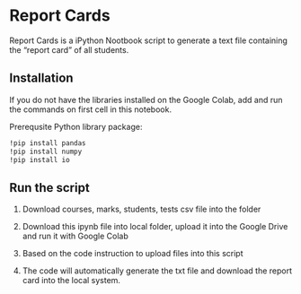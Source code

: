 # Report Cards

Report Cards is a iPython Nootbook script to generate a text file containing the “report card” of all students.

## Installation


If you do not have the libraries installed on the Google Colab, add and run the commands on first cell in this notebook.


Prerequsite Python library package:
```bash
!pip install pandas
!pip install numpy
!pip install io
```

## Run the script
1) Download courses, marks, students, tests csv file into the folder

2) Download this ipynb file into local folder, upload it into the Google Drive and run it with Google Colab

3) Based on the code instruction to upload files into this script

4) The code will automatically generate the txt file and download the report card into the local system. 


